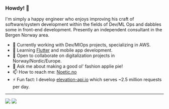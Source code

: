 ### Howdy! 👋

I'm simply a happy engineer who enjoys improving his craft of software/system development within the fields of 
Dev/ML Ops and dabbles some in front-end development. Presently an independent consultant in the Bergen Norway area. 

- 🔭 Currently working with Dev/MlOps projects, specializing in AWS.
- 🌱 Learning [Flutter](https://flutter.dev/) and mobile app development.
- 👯 Open to collaborate on digitalization projects in Norway/Nordic/Europe.
- 💬 Ask me about making a good ol' fashion applie pie!
- 📫 How to reach me: [Noetic.no](https://www.noetic.no/)
- ⚡ Fun fact: I develop [elevation-api.io](https://elevation-api.io) which serves ~2.5 million requests per day. 

---

![](https://github-readme-stats.vercel.app/api?username=milesgranger&hide_border=true&show_icons=true&count_private=true) 
![](https://github-readme-stats.vercel.app/api/top-langs/?username=milesgranger&exclude_repo=caroline&hide=html,Jupyter%20Notebook&langs_count=10&layout=compact)
